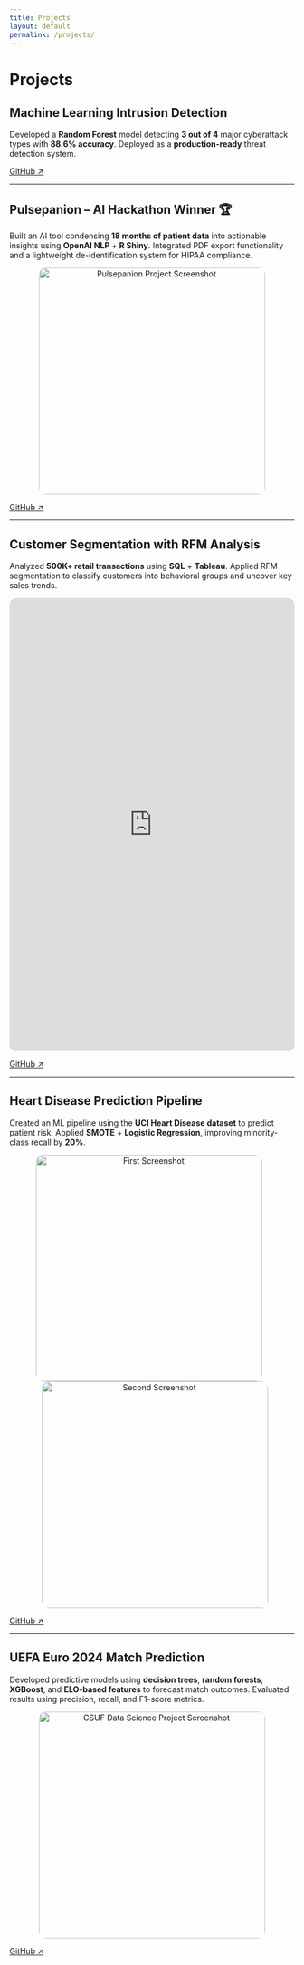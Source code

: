 ```yaml
---
title: Projects
layout: default
permalink: /projects/
---
```


# Projects

## Machine Learning Intrusion Detection
Developed a **Random Forest** model detecting **3 out of 4** major cyberattack types with **88.6% accuracy**. Deployed as a **production-ready** threat detection system.

[GitHub ↗](https://github.com/k-shiroma-code/cybersecurity-ml-detection)

---

## Pulsepanion – AI Hackathon Winner 🏆
Built an AI tool condensing **18 months of patient data** into actionable insights using **OpenAI NLP** + **R Shiny**. Integrated PDF export functionality and a lightweight de-identification system for HIPAA compliance.

<p align="center">
  <img src="{{ site.baseurl }}/assets/img/Pulsepantion.jpg" alt="Pulsepanion Project Screenshot" style="border-radius:12px; width:400px;">
</p>

[GitHub ↗](https://github.com/k-shiroma-code/NCHacks-Pulsepanion)

---

## Customer Segmentation with RFM Analysis
Analyzed **500K+ retail transactions** using **SQL** + **Tableau**. Applied RFM segmentation to classify customers into behavioral groups and uncover key sales trends.

<iframe 
    src="https://public.tableau.com/views/Customer_Segmentation_Overview_Github/Dashboard1?:showVizHome=no&:embed=true" 
    width="100%" 
    height="800" 
    style="border:none; border-radius:12px;">
</iframe>


[GitHub ↗](https://github.com/k-shiroma-code/Customer-Segmentation-with-RFM-Analysis)

---

## Heart Disease Prediction Pipeline
Created an ML pipeline using the **UCI Heart Disease dataset** to predict patient risk. Applied **SMOTE** + **Logistic Regression**, improving minority-class recall by **20%**.

<p align="center">
  <img src="{{ site.baseurl }}/assets/img/IMG_1668.jpg" 
       alt="First Screenshot" 
       style="border-radius:12px; width:400px; margin-right:10px;">
  <img src="{{ site.baseurl }}/assets/img/Feature_Importance.jpg" 
       alt="Second Screenshot" 
       style="border-radius:12px; width:400px; margin-left:10px;">
</p>


[GitHub ↗](https://github.com/k-shiroma-code/Heart-Disease-ML-Project)

---

## UEFA Euro 2024 Match Prediction
Developed predictive models using **decision trees**, **random forests**, **XGBoost**, and **ELO-based features** to forecast match outcomes. Evaluated results using precision, recall, and F1-score metrics.

<p align="center">
  <img src="{{ site.baseurl }}/assets/img/CSUF_DS.png" 
       alt="CSUF Data Science Project Screenshot" 
       style="border-radius:12px; width:400px;">
</p>

[GitHub ↗](https://github.com/k-shiroma-code/CSUF-REU-Football-Analytics)
